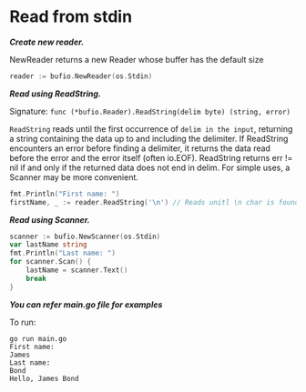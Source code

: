 # Read from stdin


***Create new reader.***

NewReader returns a new Reader whose buffer has the default size

```go
reader := bufio.NewReader(os.Stdin)
```

***Read using ReadString.***

Signature: `func (*bufio.Reader).ReadString(delim byte) (string, error)`

`ReadString` reads until the first occurrence of `delim in the input`, returning a string containing the data up to and including the delimiter. If ReadString encounters an error before finding a delimiter, it returns the data read before the error and the error itself (often io.EOF). ReadString returns err != nil if and only if the returned data does not end in delim. For simple uses, a Scanner may be more convenient.

```go
fmt.Println("First name: ")
firstName, _ := reader.ReadString('\n') // Reads unitl \n char is found
```

***Read using Scanner.***

```go
scanner := bufio.NewScanner(os.Stdin)
var lastName string
fmt.Println("Last name: ")
for scanner.Scan() {
    lastName = scanner.Text()
    break
}
```

***You can refer main.go file for examples***

To run:
```
go run main.go
First name: 
James
Last name: 
Bond
Hello, James Bond
```